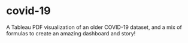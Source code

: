# covid-19
A Tableau PDF visualization of an older COVID-19 dataset, and a mix of formulas to create an amazing dashboard and story!  
